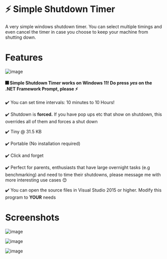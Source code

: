 # ⚡ Simple Shutdown Timer
A very simple windows shutdown timer. You can select multiple timings and even cancel the timer in case you choose to keep your machine from shutting down.

# Features
![image](https://user-images.githubusercontent.com/37858032/128592746-d6012cd8-c9de-4aac-9db5-0bdb66f446c8.png)

#### 🎆 Simple Shutdown Timer works on Windows 11! **Do press** _yes_ on the .NET Framework Prompt, please ⚡
✔️ You can set time intervals: 10 minutes to 10 Hours!

✔️ Shutdown is **forced.** If you have pop ups etc that show on shutdown, this overrides all of them and forces a shut down

✔️ Tiny @ 31.5 KB

✔️ Portable (No installation required)

✔️ Click and forget

✔️ Perfect for parents, enthusiasts that have large overnight tasks (e.g benchmarking) and need to time their shutdowns, please message me with more interesting use cases 😊

✔️ You can open the source files in Visual Studio 2015 or higher. Modify this program to **YOUR** needs


# Screenshots

![image](https://user-images.githubusercontent.com/37858032/118017749-d38a4b00-b30b-11eb-9c1c-4a8077eceb89.png)

![image](https://user-images.githubusercontent.com/37858032/118017794-dedd7680-b30b-11eb-8cf2-69f915edd82b.png)

![image](https://user-images.githubusercontent.com/37858032/118017829-e735b180-b30b-11eb-8bb8-bfdb2613171d.png)
